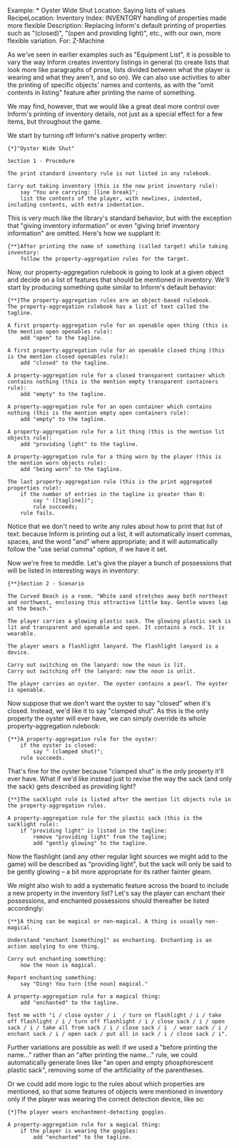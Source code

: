 Example: * Oyster Wide Shut
Location: Saying lists of values
RecipeLocation: Inventory
Index: INVENTORY handling of properties made more flexible
Description: Replacing Inform's default printing of properties such as "(closed)", "(open and providing light)", etc., with our own, more flexible variation.
For: Z-Machine

  
As we've seen in earlier examples such as "Equipment List", it is possible to vary the way Inform creates inventory listings in general (to create lists that look more like paragraphs of prose, lists divided between what the player is wearing and what they aren't, and so on). We can also use activities to alter the printing of specific objects' names and contents, as with the "omit contents in listing" feature after printing the name of something.

  
We may find, however, that we would like a great deal more control over Inform's printing of inventory details, not just as a special effect for a few items, but throughout the game.

  
We start by turning off Inform's native property writer:

  

``` inform7
{*}"Oyster Wide Shut"

Section 1 - Procedure

The print standard inventory rule is not listed in any rulebook.

Carry out taking inventory (this is the new print inventory rule):
	say "You are carrying: [line break]";
	list the contents of the player, with newlines, indented, including contents, with extra indentation.
```

  
This is very much like the library's standard behavior, but with the exception that "giving inventory information" or even "giving brief inventory information" are omitted. Here's how we supplant it:

  

``` inform7
{**}After printing the name of something (called target) while taking inventory:
	follow the property-aggregation rules for the target.
```

  
Now, our property-aggregation rulebook is going to look at a given object and decide on a list of features that should be mentioned in inventory. We'll start by producing something quite similar to Inform's default behavior:

  

``` inform7
{**}The property-aggregation rules are an object-based rulebook.
The property-aggregation rulebook has a list of text called the tagline.

A first property-aggregation rule for an openable open thing (this is the mention open openables rule):
	add "open" to the tagline.

A first property-aggregation rule for an openable closed thing (this is the mention closed openables rule):
	add "closed" to the tagline.

A property-aggregation rule for a closed transparent container which contains nothing (this is the mention empty transparent containers rule):
	add "empty" to the tagline.

A property-aggregation rule for an open container which contains nothing (this is the mention empty open containers rule):
	add "empty" to the tagline.

A property-aggregation rule for a lit thing (this is the mention lit objects rule):
	add "providing light" to the tagline.

A property-aggregation rule for a thing worn by the player (this is the mention worn objects rule):
	add "being worn" to the tagline.

The last property-aggregation rule (this is the print aggregated properties rule):
	if the number of entries in the tagline is greater than 0:
		say " ([tagline])";
		rule succeeds;
	rule fails.
```

  
Notice that we don't need to write any rules about how to print that list of text: because Inform is printing out a list, it will automatically insert commas, spaces, and the word "and" where appropriate; and it will automatically follow the "use serial comma" option, if we have it set.

  
Now we're free to meddle. Let's give the player a bunch of possessions that will be listed in interesting ways in inventory:

  

``` inform7
{**}Section 2 - Scenario

The Curved Beach is a room. "White sand stretches away both northeast and northwest, enclosing this attractive little bay. Gentle waves lap at the beach."

The player carries a glowing plastic sack. The glowing plastic sack is lit and transparent and openable and open. It contains a rock. It is wearable.

The player wears a flashlight lanyard. The flashlight lanyard is a device.

Carry out switching on the lanyard: now the noun is lit.
Carry out switching off the lanyard: now the noun is unlit.

The player carries an oyster. The oyster contains a pearl. The oyster is openable.
```

  
Now suppose that we don't want the oyster to say "closed" when it's closed. Instead, we'd like it to say "clamped shut". As this is the only property the oyster will ever have, we can simply override its whole property-aggregation rulebook:

  

``` inform7
{**}A property-aggregation rule for the oyster:
	if the oyster is closed:
		say " (clamped shut)";
	rule succeeds.
```

  
That's fine for the oyster because "clamped shut" is the only property it'll ever have. What if we'd like instead just to revise the way the sack (and only the sack) gets described as providing light?

  

``` inform7
{**}The sacklight rule is listed after the mention lit objects rule in the property-aggregation rules.

A property-aggregation rule for the plastic sack (this is the sacklight rule):
	if "providing light" is listed in the tagline:
		remove "providing light" from the tagline;
		add "gently glowing" to the tagline.
```

  
Now the flashlight (and any other regular light sources we might add to the game) will be described as "providing light", but the sack will only be said to be gently glowing – a bit more appropriate for its rather fainter gleam.

  
We might also wish to add a systematic feature across the board to include a new property in the inventory list? Let's say the player can enchant their possessions, and enchanted possessions should thereafter be listed accordingly:

  

``` inform7
{**}A thing can be magical or non-magical. A thing is usually non-magical.

Understand "enchant [something]" as enchanting. Enchanting is an action applying to one thing.

Carry out enchanting something:
	now the noun is magical.

Report enchanting something:
	say "Ding! You turn [the noun] magical."

A property-aggregation rule for a magical thing:
	add "enchanted" to the tagline.

Test me with "i / close oyster / i  / turn on flashlight / i / take off flashlight / i / turn off flashlight / i / close sack / i / open sack / i / take all from sack / i / close sack / i  / wear sack / i / enchant sack / i / open sack / put all in sack / i / close sack / i".
```

  
Further variations are possible as well: if we used a "before printing the name..." rather than an "after printing the name..." rule, we could automatically generate lines like "an open and empty phosphorescent plastic sack", removing some of the artificiality of the parentheses.

  
Or we could add more logic to the rules about which properties are mentioned, so that some features of objects were mentioned in inventory only if the player was wearing the correct detection device, like so:

  

``` inform7
{*}The player wears enchantment-detecting goggles.

A property-aggregation rule for a magical thing:
	if the player is wearing the goggles:
		add "enchanted" to the tagline.
```

